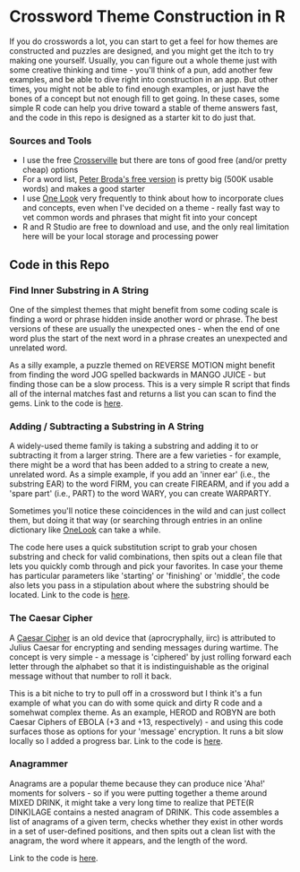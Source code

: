 # Crossword Theme Construction in R

If you do crosswords a lot, you can start to get a feel for how themes are constructed and puzzles are designed, and you might get the itch to try making one yourself. Usually, you can figure out a whole theme just with some creative thinking and time - you'll think of a pun, add another few examples, and be able to dive right into construction in an app. But other times, you might not be able to find enough examples, or just have the bones of a concept but not enough fill to get going. In these cases, some simple R code can help you drive toward a stable of theme answers fast, and the code in this repo is designed as a starter kit to do just that.

### Sources and Tools
- I use the free [Crosserville](https://www.crosserville.com/) but there are tons of good free (and/or pretty cheap) options
- For a word list, [Peter Broda's free version](https://peterbroda.me/crosswords/wordlist/) is pretty big (500K usable words) and makes a good starter
- I use [One Look](onelook.com) very frequently to think about how to incorporate clues and concepts, even when I've decided on a theme - really fast way to vet common words and phrases that might fit into your concept
- R and R Studio are free to download and use, and the only real limitation here will be your local storage and processing power

## Code in this Repo

### Find Inner Substring in A String
One of the simplest themes that might benefit from some coding scale is finding a word or phrase hidden inside another word or phrase. The best versions of these are usually the unexpected ones - when the end of one word plus the start of the next word in a phrase creates an unexpected and unrelated word. 

As a silly example, a puzzle themed on REVERSE MOTION might benefit from finding the word JOG spelled backwards in MANGO JUICE - but finding those can be a slow process. This is a very simple R script that finds all of the internal matches fast and returns a list you can scan to find the gems. Link to the code is [here](https://github.com/ben-mcguire/crosswords/blob/main/R_Scripts/find_inner_substring.r).

### Adding / Subtracting a Substring in A String
A widely-used theme family is taking a substring and adding it to or subtracting it from a larger string. There are a few varieties - for example, there might be a word that has been added to a string to create a new, unrelated word. As a simple example, if you add an 'inner ear' (i.e., the substring EAR) to the word FIRM, you can create FIREARM, and if you add a 'spare part' (i.e., PART) to the word WARY, you can create WARPARTY. 

Sometimes you'll notice these coincidences in the wild and can just collect them, but doing it that way (or searching through entries in an online dictionary like [OneLook](onelook.com) can take a while. 

The code here uses a quick substitution script to grab your chosen substring and check for valid combinations, then spits out a clean file that lets you quickly comb through and pick your favorites. In case your theme has particular parameters like 'starting' or 'finishing' or 'middle', the code also lets you pass in a stipulation about where the substring should be located. Link to the code is [here](https://github.com/ben-mcguire/crosswords/blob/main/R_Scripts/string_in_a_string.r).

### The Caesar Cipher
A [Caesar Cipher](https://en.wikipedia.org/wiki/Caesar_cipher) is an old device that (aprocryphally, iirc) is attributed to Julius Caesar for encrypting and sending messages during wartime. The concept is very simple - a message is 'ciphered' by just rolling forward each letter through the alphabet so that it is indistinguishable as the original message without that number to roll it back. 

This is a bit niche to try to pull off in a crossword but I think it's a fun example of what you can do with some quick and dirty R code and a somehwat complex theme. As an example, HEROD and ROBYN are both Caesar Ciphers of EBOLA (+3 and +13, respectively) - and using this code surfaces those as options for your 'message' encryption. It runs a bit slow locally so I added a progress bar. Link to the code is [here](https://github.com/ben-mcguire/crosswords/blob/main/R_Scripts/caesar_cipher.r).

### Anagrammer
Anagrams are a popular theme because they can produce nice 'Aha!' moments for solvers - so if you were putting together a theme around MIXED DRINK, it might take a very long time to realize that PETE(R DINK)LAGE contains a nested anagram of DRINK. This code assembles a list of anagrams of a given term, checks whether they exist in other words in a set of user-defined positions, and then spits out a clean list with the anagram, the word where it appears, and the length of the word.

Link to the code is [here](https://github.com/ben-mcguire/crosswords/blob/main/R_Scripts/anagrammer.r).
